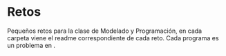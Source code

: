 # Retos

Pequeños retos para la clase de Modelado y Programación,
en cada carpeta viene el readme correspondiente de cada reto.
Cada programa es un problema en [](beecrowd.com.br).

